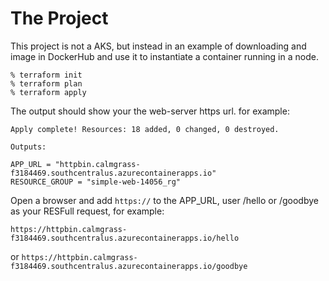 # The Project
This project is not a AKS, but instead in an example of downloading and image in DockerHub and use it
to instantiate a container running in a node.


    % terraform init
    % terraform plan
    % terraform apply


The output should show your the web-server https url.
for example:
```
Apply complete! Resources: 18 added, 0 changed, 0 destroyed.

Outputs:

APP_URL = "httpbin.calmgrass-f3184469.southcentralus.azurecontainerapps.io"
RESOURCE_GROUP = "simple-web-14056_rg"
```


Open a browser and add `https://` to the APP_URL, user /hello or /goodbye as your RESFull request, for example:

```https://httpbin.calmgrass-f3184469.southcentralus.azurecontainerapps.io/hello```

or 
```https://httpbin.calmgrass-f3184469.southcentralus.azurecontainerapps.io/goodbye```

